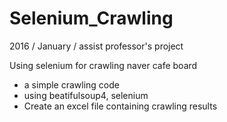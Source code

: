 # Selenium_Crawling

2016 / January / assist professor's project

Using selenium for crawling naver cafe board

- a simple crawling code
- using beatifulsoup4, selenium
- Create an excel file containing crawling results

